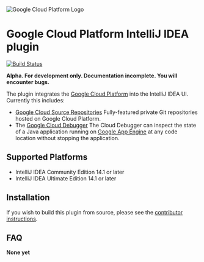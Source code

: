![Google Cloud Platform Logo](https://cloud.google.com/_static/images/gcp-logo.png)
# Google Cloud Platform IntelliJ IDEA plugin 
[![Build Status](https://travis-ci.org/GoogleCloudPlatform/gcloud-intellij.svg?branch=master)](https://travis-ci.org/GoogleCloudPlatform/gcloud-intellij)

**Alpha. For development only. Documentation incomplete. You will encounter bugs.**

The plugin integrates the [Google Cloud Platform](https://cloud.google.com/)
into the IntelliJ IDEA UI. Currently this includes:

* [Google Cloud Source Repositories](https://cloud.google.com/tools/cloud-repositories/) 
  Fully-featured private Git repositories hosted on Google Cloud Platform.
* The [Google Cloud Debugger](https://cloud.google.com/tools/cloud-debugger/) 
  The Cloud Debugger can inspect the state of a Java application running on 
  [Google App Engine](https://cloud.google.com/appengine/)
  at any code location without stopping the application. 


## Supported Platforms

* IntelliJ IDEA Community Edition 14.1 or later
* IntelliJ IDEA Ultimate Edition 14.1 or later

## Installation

<!-- Commented out until we get this set up.
The easiest way to install the plugin is by accessing
the [plugin repository](https://plugins.jetbrains.com/?idea_ce) from inside IDEA. 
-->

If you wish to build this plugin from source, please see the
[contributor instructions](https://github.com/GoogleCloudPlatform/gcloud-intellij/blob/master/CONTRIBUTING.md).

## FAQ


**None yet**

